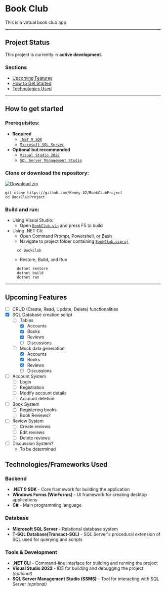 # Book Club
This is a virtual book club app.

---

## Project Status
This project is currently in **active development**.

 ### Sections
  - [Upcoming Features](#upcoming-features)
  - [How to Get Started](#how-to-get-started)
  - [Technologies Used](#technologiesframeworks-used)

---

## How to get started
### Prerequisites:
   - **Required**
      - [`.NET 9 SDK`](https://dotnet.microsoft.com/en-us/download/dotnet/9.0) 
      - [`Microsoft SQL Server`](https://www.microsoft.com/en-us/sql-server/sql-server-downloads)
   - **Optional but recommended**
      - [`Visual Studio 2022`](https://visualstudio.microsoft.com/)
      - [`SQL Server Management Studio`](https://learn.microsoft.com/en-us/ssms/install/install)
### Clone or download the repository:
[![Download zip](https://custom-icon-badges.demolab.com/badge/-Download-blue?style=for-the-badge&logo=download&logoColor=white "Download zip")](https://github.com/Kenny-42/BookClubProject/archive/refs/heads/master.zip)
```
git clone https://github.com/Kenny-42/BookClubProject
cd BookClubProject
```

### Build and run:
 - Using Visual Studio:
    - Open [`BookClub.sln`](../master/BookClub.sln) and press F5 to build
 - Using .NET Cli:
    - Open Command Prompt, Powershell, or Bash
    - Navigate to project folder containing [`BookClub.csproj`](../master/BookClub/BookClub.csproj)
    ```
      cd BookClub
    ```
    - Restore, Build, and Run
    ```
      dotnet restore
      dotnet build
      dotnet run
    ```
---

## Upcoming Features
- [ ] CRUD (Create, Read, Update, Delete) functionalities
- [x] SQL Database creation script
   - [ ] Tables
      - [x] Accounts
      - [x] Books
      - [x] Reviews
      - [ ] Discussions
   - [ ] Mock data generation
      - [x] Accounts
      - [x] Books
      - [x] Reviews
      - [ ] Discussions
- [ ] Account System
   - [ ] Login
   - [ ] Registration
   - [ ] Modify account details
   - [ ] Account deletion
- [ ] Book System
   - [ ] Registering books
   - [ ] Book Reviews?
- [ ] Review System
   - [ ] Create reviews
   - [ ] Edit reviews
   - [ ] Delete reviews
- [ ] Discussion System?
   - To be determined

## Technologies/Frameworks Used
### Backend
- **.NET 9 SDK** - Core framework for building the application
- **Windows Forms (WinForms)** - UI framework for creating desktop applications
- **C#** - Main programming language
### Database
- **Microsoft SQL Server** - Relational database system
- **T-SQL Database(Transact-SQL)** - SQL Server's procedural extension of SQL used for querying and scripts
### Tools & Development
 - **.NET CLI** - Command-line interface for building and running the project
 - **Visual Studio 2022** - IDE for building and debugging the project *(optional)*
 - **SQL Server Management Studio (SSMS)** - Tool for interacting with SQL Server *(optional)*
